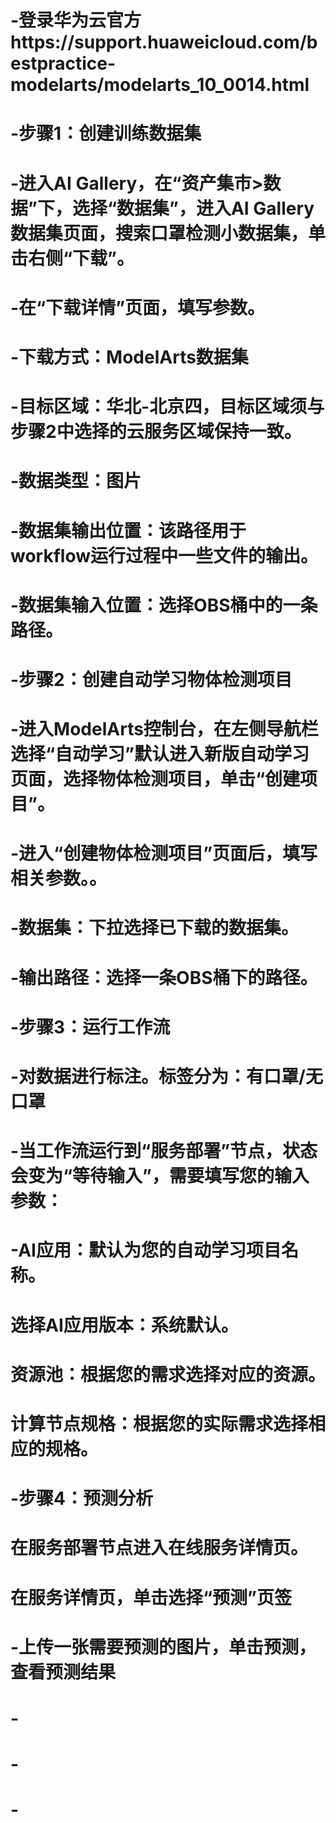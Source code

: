 # -登录华为云官方https://support.huaweicloud.com/bestpractice-modelarts/modelarts_10_0014.html
# -步骤1：创建训练数据集
# -进入AI Gallery，在“资产集市>数据”下，选择“数据集”，进入AI Gallery数据集页面，搜索口罩检测小数据集，单击右侧“下载”。
# -在“下载详情”页面，填写参数。
# -下载方式：ModelArts数据集
# -目标区域：华北-北京四，目标区域须与步骤2中选择的云服务区域保持一致。
# -数据类型：图片
# -数据集输出位置：该路径用于workflow运行过程中一些文件的输出。
# -数据集输入位置：选择OBS桶中的一条路径。
# -步骤2：创建自动学习物体检测项目
# -进入ModelArts控制台，在左侧导航栏选择“自动学习”默认进入新版自动学习页面，选择物体检测项目，单击“创建项目”。
# -进入“创建物体检测项目”页面后，填写相关参数。。
# -数据集：下拉选择已下载的数据集。
# -输出路径：选择一条OBS桶下的路径。
# -步骤3：运行工作流
# -对数据进行标注。标签分为：有口罩/无口罩
# -当工作流运行到“服务部署”节点，状态会变为“等待输入”，需要填写您的输入参数：
# -AI应用：默认为您的自动学习项目名称。
# 选择AI应用版本：系统默认。
# 资源池：根据您的需求选择对应的资源。
# 计算节点规格：根据您的实际需求选择相应的规格。
# -步骤4：预测分析
# 在服务部署节点进入在线服务详情页。
# 在服务详情页，单击选择“预测”页签
# -上传一张需要预测的图片，单击预测，查看预测结果
# -
# -
# -

